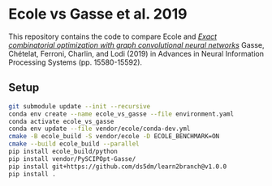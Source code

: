 # Ecole vs Gasse et al. 2019

This repository contains the code to compare Ecole and
*[Exact combinatorial optimization with graph convolutional neural networks](http://papers.nips.cc/paper/9690-exact-combinatorial-optimization-with-graph-convolutional-neural-networks)*
Gasse, Chételat, Ferroni, Charlin, and Lodi (2019) in Advances in Neural Information Processing Systems (pp. 15580-15592).

## Setup
```bash
git submodule update --init --recursive
conda env create --name ecole_vs_gasse --file environment.yaml
conda activate ecole_vs_gasse
conda env update --file vendor/ecole/conda-dev.yml
cmake -B ecole_build -S vendor/ecole -D ECOLE_BENCHMARK=ON
cmake --build ecole_build --parallel
pip install ecole_build/python
pip install vendor/PySCIPOpt-Gasse/
pip install git+https://github.com/ds5dm/learn2branch@v1.0.0
pip install .
```
